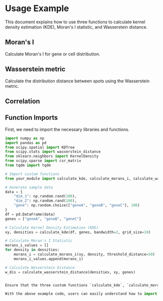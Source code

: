 # Usage Example

This document explains how to use three functions to calculate kernel density estimation (KDE), Moran's I statistic, and Wasserstein distance.

## Moran's I
Calculate Moran's I for gene or cell distribution.

## Wasserstein metric
Calculate the distribution distance between spots using the Wasserstein metric.

## Correlation

## Function Imports

First, we need to import the necessary libraries and functions.

```python
import numpy as np
import pandas as pd
from scipy.spatial import KDTree
from scipy.stats import wasserstein_distance
from sklearn.neighbors import KernelDensity
from scipy.sparse import csr_matrix
from tqdm import tqdm

# Import custom functions
from your_module import calculate_kde, calculate_morans_i, calculate_wasserstein_distance

# Generate sample data
data = {
    "dim_1": np.random.rand(100),
    "dim_2": np.random.rand(100),
    "gene": np.random.choice(["geneA", "geneB", "geneC"], 100)
}
df = pd.DataFrame(data)
genes = ["geneA", "geneB", "geneC"]

# Calculate Kernel Density Estimation (KDE)
xy, densities = calculate_kde(df, genes, bandwidth=2, grid_size=10)

# Calculate Moran's I Statistic
morans_i_values = []
for density in densities:
    morans_i = calculate_morans_i(xy, density, threshold_distance=50)
    morans_i_values.append(morans_i)

# Calculate Wasserstein Distance
w_dis = calculate_wasserstein_distance(densities, xy, genes)


Ensure that the three custom functions `calculate_kde`, `calculate_morans_i`, and `calculate_wasserstein_distance` are included in `your_module`.

With the above example code, users can easily understand how to import and use these three functions to calculate kernel density estimation, Moran's I statistic, and Wasserstein distance.

